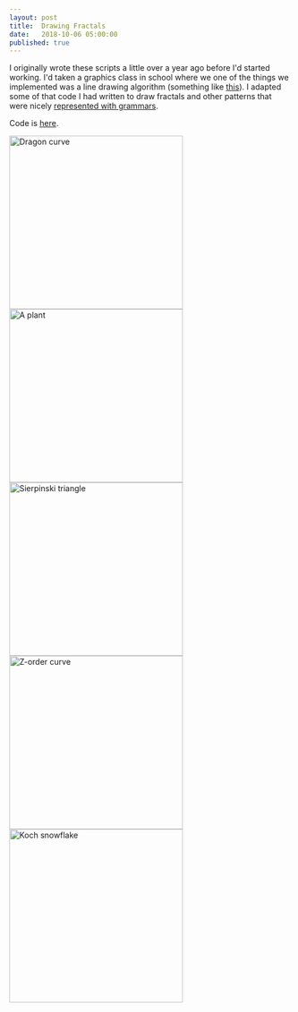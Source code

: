 ```yaml
---
layout: post
title:  Drawing Fractals
date:   2018-10-06 05:00:00
published: true
---
```

<!--
#### Drawing Fractals
-->

I originally wrote these scripts a little over a year ago before I'd started working. I'd taken a graphics class in school where we one of the things we implemented was a line drawing algorithm (something like [this](https://en.wikipedia.org/wiki/Digital_differential_analyzer_(graphics_algorithm))). I adapted some of that code I had written to draw fractals and other patterns that were nicely [represented with grammars](https://en.wikipedia.org/wiki/L-system).

Code is [here](https://github.com/ajvarshneya/fractals-and-curves).

<img src="https://s3.amazonaws.com/ajvarshneya/posts/dragon.png" alt="Dragon curve" width="310"/>
<img src="https://s3.amazonaws.com/ajvarshneya/posts/plant.png" alt="A plant" width="310"/>
<img src="https://s3.amazonaws.com/ajvarshneya/posts/sierpinsky.png" alt="Sierpinski triangle" width="310"/>
<img src="https://s3.amazonaws.com/ajvarshneya/posts/z_order.png" alt="Z-order curve" width="310"/>
<img src="https://s3.amazonaws.com/ajvarshneya/posts/koch.png" alt="Koch snowflake" width="310"/>
